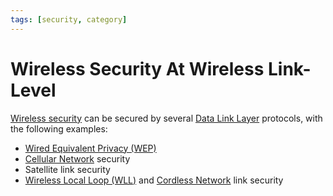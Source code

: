 ```yaml
---
tags: [security, category]
---
```


# Wireless Security At Wireless Link-Level

[Wireless security](202408122246.md) can be secured by several [Data Link Layer](202206131651.md)
protocols, with the following examples:
- [Wired Equivalent Privacy (WEP)](202408122255.md)
- [Cellular Network](202303292214.md) security
- Satellite link security
- [Wireless Local Loop (WLL)](202303300850.md) and [Cordless Network](202304212216.md) link security
